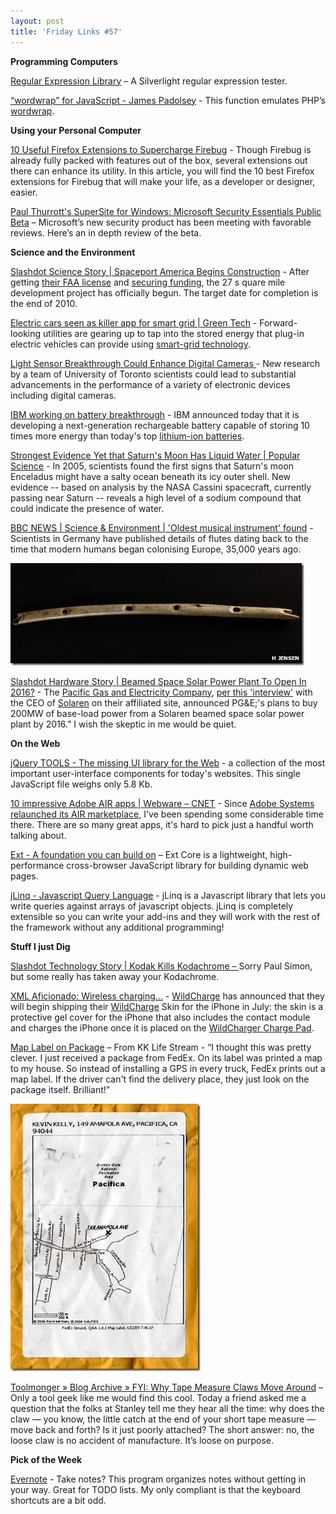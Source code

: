 ```yaml
---
layout: post  
title: 'Friday Links #57'
---
```

**Programming Computers**

[Regular Expression Library](http://regexlib.com/RESilverlight.aspx) – A Silverlight regular expression tester.

[“wordwrap” for JavaScript - James Padolsey](http://james.padolsey.com/javascript/wordwrap-for-javascript/) - This function emulates PHP’s [wordwrap](http://us3.php.net/manual/en/function.wordwrap.php).

**Using your Personal Computer**

[10 Useful Firefox Extensions to Supercharge Firebug](http://sixrevisions.com/web-development/10-useful-firefox-extensions-to-supercharge-firebug/) - Though Firebug is already fully packed with features out of the box, several extensions out there can enhance its utility. In this article, you will find the 10 best Firefox extensions for Firebug that will make your life, as a developer or designer, easier.

[Paul Thurrott's SuperSite for Windows: Microsoft Security Essentials Public Beta](http://www.winsupersite.com/win7/mse_beta.asp) – Microsoft’s new security product has been meeting with favorable reviews. Here’s an in depth review of the beta. 

**Science and the Environment**

[Slashdot Science Story | Spaceport America Begins Construction](http://science.slashdot.org/story/09/06/19/1611233/Spaceport-America-Begins-Construction?from=rss) - After getting [their FAA license](http://science.slashdot.org//science.slashdot.org/article.pl?sid=08/12/17/0341210&tid=187) and [securing funding](http://science.slashdot.org//science.slashdot.org/article.pl?sid=07/03/28/1722205&tid=160), the 27 s quare mile development project has officially begun. The target date for completion is the end of 2010.

[Electric cars seen as killer app for smart grid | Green Tech](http://news.cnet.com/8301-11128_3-10269723-54.html?part=rss&subj=news&tag=2547-1_3-0-5) - Forward-looking utilities are gearing up to tap into the stored energy that plug-in electric vehicles can provide using [smart-grid technology](http://news.cnet.com/8301-11128_3-10268463-54.html).

[Light Sensor Breakthrough Could Enhance Digital Cameras ](http://www.sciencedaily.com/releases/2009/06/090618144004.htm)- New research by a team of University of Toronto scientists could lead to substantial advancements in the performance of a variety of electronic devices including digital cameras.

[IBM working on battery breakthrough](http://www.computerworld.com/action/article.do?command=viewArticleBasic&articleId=9134731&source=rss_news) - IBM announced today that it is developing a next-generation rechargeable battery capable of storing 10 times more energy than today's top [lithium-ion batteries](http://www.computerworld.com/action/article.do?command=viewArticleBasic&articleId=9133184).

[Strongest Evidence Yet that Saturn's Moon Has Liquid Water | Popular Science](http://www.popsci.com/military-aviation-amp-space/article/2009-06/new-evidence-saturns-moon-has-liquid-water) - In 2005, scientists found the first signs that Saturn's moon Enceladus might have a salty ocean beneath its icy outer shell. New evidence -- based on analysis by the NASA Cassini spacecraft, currently passing near Saturn -- reveals a high level of a sodium compound that could indicate the presence of water.

[BBC NEWS | Science & Environment | 'Oldest musical instrument' found](http://news.bbc.co.uk/2/hi/science/nature/8117915.stm) - Scientists in Germany have published details of flutes dating back to the time that modern humans began colonising Europe, 35,000 years ago.

![_45967547_bone_flutehf_jensen](/cdn/images/blog/FridayLinks57_CD8D/_45967547_bone_flutehf_jensen.jpg)

[Slashdot Hardware Story | Beamed Space Solar Power Plant To Open In 2016?](http://hardware.slashdot.org/story/09/06/25/138207/Beamed-Space-Solar-Power-Plant-To-Open-In-2016?from=rss) - The [Pacific Gas and Electricity Company](http://en.wikipedia.org/wiki/PG&E), [per this 'interview'](http://www.next100.com/2009/04/interview-with-solaren-ceo-gar.php) with the CEO of [Solaren](http://en.wikipedia.org/wiki/Solaren) on their affiliated site, announced PG&E;'s plans to buy 200MW of base-load power from a Solaren beamed space solar power plant by 2016." I wish the skeptic in me would be quiet.

**On the Web**

[jQuery TOOLS - The missing UI library for the Web](http://flowplayer.org/tools/demos/index.html) - a collection of the most important user-interface components for today's websites. This single JavaScript file weighs only 5.8 Kb. 

[10 impressive Adobe AIR apps | Webware – CNET](http://news.cnet.com/8301-17939_109-10270066-2.html?part=rss&subj=news&tag=2547-1_3-0-5) - Since [Adobe Systems relaunched its AIR marketplace](http://news.cnet.com/8301-17939_109-10160583-2.html), I've been spending some considerable time there. There are so many great apps, it's hard to pick just a handful worth talking about.

[Ext - A foundation you can build on](http://extjs.com/) – Ext Core is a lightweight, high-performance cross-browser JavaScript library for building dynamic web pages.

[jLinq - Javascript Query Language](http://hugoware.net/) - jLinq is a Javascript library that lets you write queries against arrays of javascript objects. jLinq is completely extensible so you can write your add-ins and they will work with the rest of the framework without any additional programming!

**Stuff I just Dig**

[Slashdot Technology Story | Kodak Kills Kodachrome – ](http://tech.slashdot.org/story/09/06/22/1921210/Kodak-Kills-Kodachrome?from=rss)Sorry Paul Simon, but some really has taken away your Kodachrome.

[XML Aficionado: Wireless charging…](http://www.xmlaficionado.com/2009/06/wireless-charging.html) - [WildCharge](http://www.wildcharge.com) has announced that they will begin shipping their [WildCharge](http://www.wildcharge.com/index.cfm/fuseaction/product.display/Product_ID/509) Skin for the iPhone in July: the skin is a protective gel cover for the iPhone that also includes the contact module and charges the iPhone once it is placed on the [WildCharger Charge Pad](http://www.wildcharge.com/index.cfm/fuseaction/product.display/Product_ID/511).

[Map Label on Package](http://kk.org/ct2/2009/06/map-label-on-package.php) – From KK Life Stream - “I thought this was pretty clever. I just received a package from FedEx. On its label was printed a map to my house. So instead of installing a GPS in every truck, FedEx prints out a map label. If the driver can't find the delivery place, they just look on the package itself. Brilliant!”

![label](/cdn/images/blog/FridayLinks57_CD8D/fedexlabelmapsm1.jpg)

[Toolmonger » Blog Archive » FYI: Why Tape Measure Claws Move Around](http://toolmonger.com/2009/06/26/fyi-why-tape-measure-claws-move-around/) – Only a tool geek like me would find this cool. Today a friend asked me a question that the folks at Stanley tell me they hear all the time: why does the claw — you know, the little catch at the end of your short tape measure — move back and forth? Is it just poorly attached? The short answer: no, the loose claw is no accident of manufacture. It’s loose on purpose.

**Pick of the Week**

[Evernote](http://evernote.com/) - Take notes? This program organizes notes without getting in your way. Great for TODO lists. My only compliant is that the keyboard shortcuts are a bit odd.
